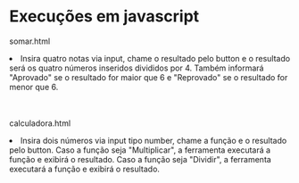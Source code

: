 # Execuções em javascript
somar.html


<li>Insira quatro notas via input, chame o resultado pelo button e o resultado será os quatro números inseridos divididos por 4. Também informará "Aprovado" se o resultado for maior que 6 e "Reprovado" se o resultado for menor que 6.</li></br></br>

calculadora.html


<li>Insira dois números via input tipo number, chame a função e o resultado pelo button. Caso a função seja "Multiplicar", a ferramenta executará a função e exibirá o resultado. Caso a função seja "Dividir", a ferramenta executará a função e exibirá o resultado.</li>
